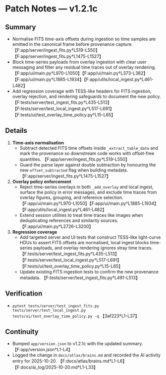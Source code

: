 # Patch Notes — v1.2.1c

## Summary
- Normalise FITS time-axis offsets during ingestion so time samples are emitted in the canonical frame before provenance capture. 【F:app/server/ingest_fits.py†L519-L550】【F:app/server/ingest_fits.py†L1475-L1527】
- Block time-series payloads from overlay ingestion with clear user messaging and filter any residual time traces out of overlay rendering. 【F:app/ui/main.py†L970-L1050】【F:app/ui/main.py†L373-L382】【F:app/ui/main.py†L1885-L1934】【F:app/utils/local_ingest.py†L461-L482】
- Add regression coverage with TESS-like headers for FITS ingestion, overlay rejection, and rendering safeguards to document the new policy. 【F:tests/server/test_ingest_fits.py†L435-L513】【F:tests/server/test_local_ingest.py†L517-L691】【F:tests/ui/test_overlay_time_policy.py†L15-L65】

## Details
1. **Time-axis normalisation**
   - Subtract detected FITS time offsets inside `_extract_table_data` and mark the provenance so downstream code works with offset-free quantities. 【F:app/server/ingest_fits.py†L519-L550】
   - Guard the parse layer against double subtraction by honouring the new `offset_subtracted` flag when building metadata. 【F:app/server/ingest_fits.py†L1475-L1527】
2. **Overlay policy enforcement**
   - Reject time-series overlays in both `_add_overlay` and local ingest, surface the policy in error messages, and exclude time traces from overlay figures, grouping, and reference selection. 【F:app/ui/main.py†L970-L1050】【F:app/ui/main.py†L1885-L1934】【F:app/utils/local_ingest.py†L461-L482】
   - Extend session utilities to treat time traces like images when deduplicating references and similarity sources. 【F:app/ui/main.py†L2726-L3200】
3. **Regression coverage**
   - Add targeted server and UI tests that construct TESS-like light-curve HDUs to assert FITS offsets are normalised, local ingest blocks time-series payloads, and overlay rendering ignores stray time traces. 【F:tests/server/test_ingest_fits.py†L435-L513】【F:tests/server/test_local_ingest.py†L517-L691】【F:tests/ui/test_overlay_time_policy.py†L15-L65】
   - Update existing FITS ingestion tests to confirm the new provenance metadata. 【F:tests/server/test_ingest_fits.py†L491-L513】

## Verification
- `pytest tests/server/test_ingest_fits.py tests/server/test_local_ingest.py tests/ui/test_overlay_time_policy.py -q` 【3af223†L1-L37】

## Continuity
- Bumped `app/version.json` to v1.2.1c with the updated summary. 【F:app/version.json†L1-L4】
- Logged the change in `docs/atlas/brains.md` and recorded the AI activity entry for 2025-10-20. 【F:docs/atlas/brains.md†L1-L6】【F:docs/ai_log/2025-10-20.md†L1-L33】

